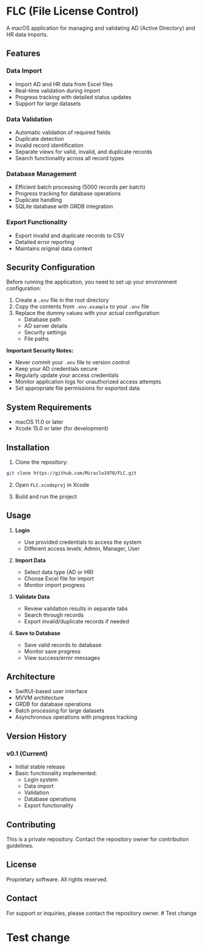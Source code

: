 # FLC (File License Control)

A macOS application for managing and validating AD (Active Directory) and HR data imports.

## Features

### Data Import
- Import AD and HR data from Excel files
- Real-time validation during import
- Progress tracking with detailed status updates
- Support for large datasets

### Data Validation
- Automatic validation of required fields
- Duplicate detection
- Invalid record identification
- Separate views for valid, invalid, and duplicate records
- Search functionality across all record types

### Database Management
- Efficient batch processing (5000 records per batch)
- Progress tracking for database operations
- Duplicate handling
- SQLite database with GRDB integration

### Export Functionality
- Export invalid and duplicate records to CSV
- Detailed error reporting
- Maintains original data context

## Security Configuration

Before running the application, you need to set up your environment configuration:

1. Create a `.env` file in the root directory
2. Copy the contents from `.env.example` to your `.env` file
3. Replace the dummy values with your actual configuration:
   - Database path
   - AD server details
   - Security settings
   - File paths

**Important Security Notes:**
- Never commit your `.env` file to version control
- Keep your AD credentials secure
- Regularly update your access credentials
- Monitor application logs for unauthorized access attempts
- Set appropriate file permissions for exported data

## System Requirements

- macOS 11.0 or later
- Xcode 15.0 or later (for development)

## Installation

1. Clone the repository:
```bash
git clone https://github.com/Miraclo1970/FLC.git
```

2. Open `FLC.xcodeproj` in Xcode

3. Build and run the project

## Usage

1. **Login**
   - Use provided credentials to access the system
   - Different access levels: Admin, Manager, User

2. **Import Data**
   - Select data type (AD or HR)
   - Choose Excel file for import
   - Monitor import progress

3. **Validate Data**
   - Review validation results in separate tabs
   - Search through records
   - Export invalid/duplicate records if needed

4. **Save to Database**
   - Save valid records to database
   - Monitor save progress
   - View success/error messages

## Architecture

- SwiftUI-based user interface
- MVVM architecture
- GRDB for database operations
- Batch processing for large datasets
- Asynchronous operations with progress tracking

## Version History

### v0.1 (Current)
- Initial stable release
- Basic functionality implemented:
  - Login system
  - Data import
  - Validation
  - Database operations
  - Export functionality

## Contributing

This is a private repository. Contact the repository owner for contribution guidelines.

## License

Proprietary software. All rights reserved.

## Contact

For support or inquiries, please contact the repository owner. # Test change
# Test change
